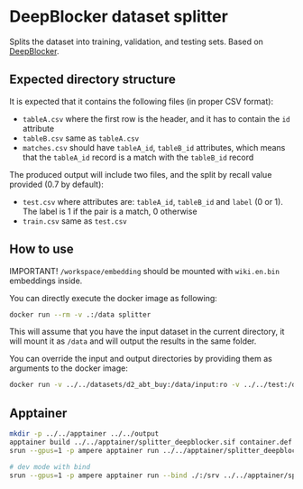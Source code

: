 # DeepBlocker dataset splitter

Splits the dataset into training, validation, and testing sets.
Based on [DeepBlocker](https://github.com/gpapadis/DLMatchers/tree/main/DeepBlocker4NewDatasets).

## Expected directory structure

It is expected that it contains the following files (in proper CSV format):

- `tableA.csv` where the first row is the header, and it has to contain the `id` attribute
- `tableB.csv` same as `tableA.csv`
- `matches.csv` should have `tableA_id`, `tableB_id` attributes, which means that the `tableA_id` record is a match with the `tableB_id` record

The produced output will include two files, and the split by recall value provided (0.7 by default):

- `test.csv` where attributes are: `tableA_id`, `tableB_id` and `label` (0 or 1). The label is 1 if the pair is a match, 0 otherwise
- `train.csv` same as `test.csv`

## How to use

IMPORTANT! `/workspace/embedding` should be mounted with `wiki.en.bin` embeddings inside.

You can directly execute the docker image as following:

```bash
docker run --rm -v .:/data splitter
```

This will assume that you have the input dataset in the current directory,
it will mount it as `/data` and will output the results in the same folder.

You can override the input and output directories by providing them as arguments to the docker image:

```bash
docker run -v ../../datasets/d2_abt_buy:/data/input:ro -v ../../test:/data/output splitter /data/input /data/output
```

## Apptainer

```bash
mkdir -p ../../apptainer ../../output
apptainer build ../../apptainer/splitter_deepblocker.sif container.def
srun --gpus=1 -p ampere apptainer run ../../apptainer/splitter_deepblocker.sif ../../datasets/d2_abt_buy/ db_split ../../embedding/

# dev mode with bind
srun --gpus=1 -p ampere apptainer run --bind ./:/srv ../../apptainer/splitter_deepblocker.sif ../../datasets/d2_abt_buy/ db_split ../../embedding/
```
